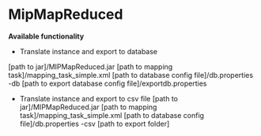 # MipMapReduced
<b>Available functionality</b>

- Translate instance and export to database <br>

[path to jar]/MIPMapReduced.jar [path to mapping task]/mapping_task_simple.xml [path to database config file]/db.properties -db 
[path to export database config file]/exportdb.properties
- Translate instance and export to csv file
[path to jar]/MIPMapReduced.jar [path to mapping task]/mapping_task_simple.xml [path to database config file]/db.properties -csv 
[path to export folder]
